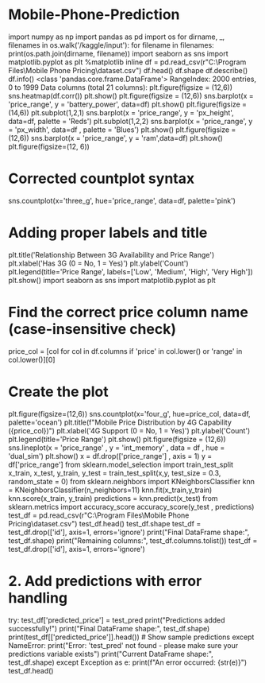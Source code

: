 # Mobile-Phone-Prediction
import numpy as np
import pandas as pd
import os
for dirname, _, filenames in os.walk('/kaggle/input'):
    for filename in filenames:
        print(os.path.join(dirname, filename))
        import seaborn as sns
import matplotlib.pyplot as plt
%matplotlib inline
df = pd.read_csv(r"C:\Program Files\Mobile Phone Pricing\dataset.csv")
df.head()
df.shape
df.describe()
df.info()
<class 'pandas.core.frame.DataFrame'>
RangeIndex: 2000 entries, 0 to 1999
Data columns (total 21 columns):
plt.figure(figsize = (12,6))
sns.heatmap(df.corr())
plt.show() 
plt.figure(figsize = (12,6))
sns.barplot(x = 'price_range', y = 'battery_power', data=df)
plt.show()
plt.figure(figsize = (14,6))
plt.subplot(1,2,1)
sns.barplot(x = 'price_range', y = 'px_height', data=df, palette = 'Reds')
plt.subplot(1,2,2)
sns.barplot(x = 'price_range', y = 'px_width', data=df , palette = 'Blues')
plt.show()
plt.figure(figsize = (12,6))
sns.barplot(x = 'price_range', y = 'ram',data=df)
plt.show()
plt.figure(figsize=(12, 6))

# Corrected countplot syntax
sns.countplot(x='three_g', hue='price_range', data=df, palette='pink')

# Adding proper labels and title
plt.title('Relationship Between 3G Availability and Price Range')
plt.xlabel('Has 3G (0 = No, 1 = Yes)')
plt.ylabel('Count')
plt.legend(title='Price Range', labels=['Low', 'Medium', 'High', 'Very High'])
plt.show()
import seaborn as sns
import matplotlib.pyplot as plt

# Find the correct price column name (case-insensitive check)
price_col = [col for col in df.columns if 'price' in col.lower() or 'range' in col.lower()][0]

# Create the plot
plt.figure(figsize=(12,6))
sns.countplot(x='four_g', hue=price_col, data=df, palette='ocean')
plt.title(f"Mobile Price Distribution by 4G Capability ({price_col})")
plt.xlabel('4G Support (0 = No, 1 = Yes)')
plt.ylabel('Count')
plt.legend(title='Price Range')
plt.show()
plt.figure(figsize = (12,6))
sns.lineplot(x = 'price_range' , y = 'int_memory' , data = df , hue = 'dual_sim')
plt.show()
x = df.drop(['price_range'] , axis = 1)
y = df['price_range']
from sklearn.model_selection import train_test_split
x_train, x_test, y_train, y_test = train_test_split(x,y, test_size = 0.3, random_state = 0)
from sklearn.neighbors import KNeighborsClassifier
knn = KNeighborsClassifier(n_neighbors=11)
knn.fit(x_train,y_train)
knn.score(x_train, y_train)
predictions = knn.predict(x_test)
from sklearn.metrics import accuracy_score
accuracy_score(y_test , predictions)
test_df = pd.read_csv(r"C:\Program Files\Mobile Phone Pricing\dataset.csv")
test_df.head()
test_df.shape
test_df = test_df.drop(['id'], axis=1, errors='ignore')
print("Final DataFrame shape:", test_df.shape)
print("Remaining columns:", test_df.columns.tolist())
test_df = test_df.drop(['id'], axis=1, errors='ignore')

# 2. Add predictions with error handling
try:
    test_df['predicted_price'] = test_pred
    print("Predictions added successfully!")
    print("Final DataFrame shape:", test_df.shape)
    print(test_df[['predicted_price']].head())  # Show sample predictions
except NameError:
    print("Error: 'test_pred' not found - please make sure your predictions variable exists")
    print("Current DataFrame shape:", test_df.shape)
except Exception as e:
    print(f"An error occurred: {str(e)}")
    test_df.head()

